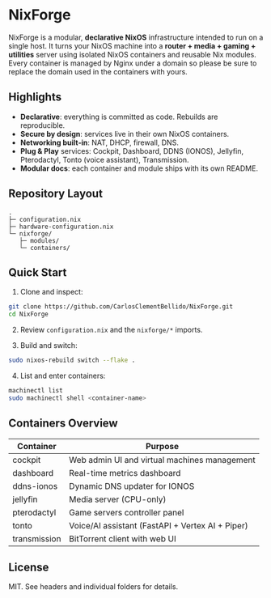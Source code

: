 # NixForge

NixForge is a modular, **declarative NixOS** infrastructure intended to run on a single host.
It turns your NixOS machine into a **router + media + gaming + utilities** server using
isolated NixOS containers and reusable Nix modules.
Every container is managed by Nginx under a domain so please be sure to replace the domain used in the containers with yours.

## Highlights

- **Declarative**: everything is committed as code. Rebuilds are reproducible.
- **Secure by design**: services live in their own NixOS containers.
- **Networking built‑in**: NAT, DHCP, firewall, DNS.
- **Plug & Play** services: Cockpit, Dashboard, DDNS (IONOS), Jellyfin, Pterodactyl, Tonto (voice assistant), Transmission.
- **Modular docs**: each container and module ships with its own README.

## Repository Layout

```
.
├─ configuration.nix
├─ hardware-configuration.nix
└─ nixforge/
   ├─ modules/
   └─ containers/
```

## Quick Start

1) Clone and inspect:

```bash
git clone https://github.com/CarlosClementBellido/NixForge.git
cd NixForge
```

2) Review `configuration.nix` and the `nixforge/*` imports.

3) Build and switch:

```bash
sudo nixos-rebuild switch --flake .
```

4) List and enter containers:

```bash
machinectl list
sudo machinectl shell <container-name>
```

## Containers Overview

| Container       | Purpose                                           |
|-----------------|---------------------------------------------------|
| cockpit         | Web admin UI and virtual machines management      |
| dashboard       | Real-time metrics dashboard                       |
| ddns-ionos      | Dynamic DNS updater for IONOS                     |
| jellyfin        | Media server (CPU-only)                           |
| pterodactyl     | Game servers controller panel                     |
| tonto           | Voice/AI assistant (FastAPI + Vertex AI + Piper)  |
| transmission    | BitTorrent client with web UI                     |

## License

MIT. See headers and individual folders for details.
